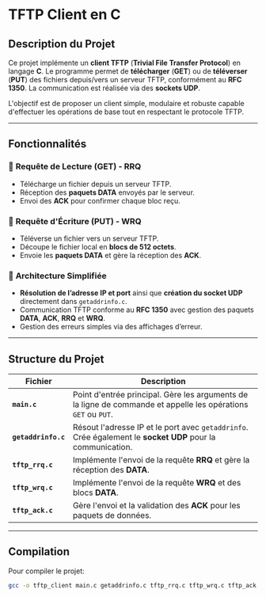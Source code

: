 # **TFTP Client en C**

## **Description du Projet**
Ce projet implémente un **client TFTP** (**Trivial File Transfer Protocol**) en langage **C**. Le programme permet de **télécharger** (**GET**) ou de **téléverser** (**PUT**) des fichiers depuis/vers un serveur TFTP, conformément au **RFC 1350**. La communication est réalisée via des **sockets UDP**.

L'objectif est de proposer un client simple, modulaire et robuste capable d'effectuer les opérations de base tout en respectant le protocole TFTP.

---

## **Fonctionnalités**

### 🔹 **Requête de Lecture (GET) - RRQ**
- Télécharge un fichier depuis un serveur TFTP.
- Réception des **paquets DATA** envoyés par le serveur.  
- Envoi des **ACK** pour confirmer chaque bloc reçu.

### 🔹 **Requête d'Écriture (PUT) - WRQ**
- Téléverse un fichier vers un serveur TFTP.
- Découpe le fichier local en **blocs de 512 octets**.  
- Envoie les **paquets DATA** et gère la réception des **ACK**.

### 🔹 **Architecture Simplifiée**
- **Résolution de l’adresse IP et port** ainsi que **création du socket UDP** directement dans `getaddrinfo.c`.  
- Communication TFTP conforme au **RFC 1350** avec gestion des paquets **DATA**, **ACK**, **RRQ** et **WRQ**.  
- Gestion des erreurs simples via des affichages d’erreur.

---

## **Structure du Projet**

| **Fichier**            | **Description**                                                             |
|------------------------|----------------------------------------------------------------------------|
| **`main.c`**           | Point d'entrée principal. Gère les arguments de la ligne de commande et appelle les opérations `GET` ou `PUT`. |
| **`getaddrinfo.c`**    | Résout l'adresse IP et le port avec `getaddrinfo`. Crée également le **socket UDP** pour la communication. |
| **`tftp_rrq.c`**       | Implémente l'envoi de la requête **RRQ** et gère la réception des **DATA**.    |
| **`tftp_wrq.c`**       | Implémente l'envoi de la requête **WRQ** et des blocs **DATA**.               |
| **`tftp_ack.c`**       | Gère l'envoi et la validation des **ACK** pour les paquets de données.        |

---


## **Compilation**

Pour compiler le projet:  
```bash
gcc -o tftp_client main.c getaddrinfo.c tftp_rrq.c tftp_wrq.c tftp_ack.c -Wall
